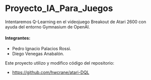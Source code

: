 # Proyecto_IA_Para_Juegos
Intentaremos Q-Learning en el videojuego Breakout de Atari 2600 con ayuda del entorno Gymnasium de OpenAI.

#### Integrantes:
- Pedro Ignacio Palacios Rossi.
- Diego Venegas Anabalón.
  
Este proyecto utilizo y modifico código del repositorio:
- https://github.com/hwcrane/atari-DQL

